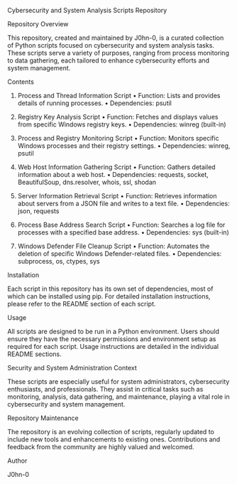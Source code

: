 Cybersecurity and System Analysis Scripts Repository

Repository Overview

This repository, created and maintained by J0hn-0, is a curated collection of Python scripts focused on cybersecurity and system analysis tasks. These scripts serve a variety of purposes, ranging from process monitoring to data gathering, each tailored to enhance cybersecurity efforts and system management.

Contents

1. Process and Thread Information Script
	•	Function: Lists and provides details of running processes.
	•	Dependencies: psutil
	
2.	Registry Key Analysis Script
	•	Function: Fetches and displays values from specific Windows registry keys.
	•	Dependencies: winreg (built-in)
	
3.	Process and Registry Monitoring Script
	•	Function: Monitors specific Windows processes and their registry settings.
	•	Dependencies: winreg, psutil
	
4.	Web Host Information Gathering Script
	•	Function: Gathers detailed information about a web host.
	•	Dependencies: requests, socket, BeautifulSoup, dns.resolver, whois, ssl, shodan
	
5.	Server Information Retrieval Script
	•	Function: Retrieves information about servers from a JSON file and writes to a text file.
	•	Dependencies: json, requests
	
6.	Process Base Address Search Script
	•	Function: Searches a log file for processes with a specified base address.
	•	Dependencies: sys (built-in)
	

7.	Windows Defender File Cleanup Script
	•	Function: Automates the deletion of specific Windows Defender-related files.
	•	Dependencies: subprocess, os, ctypes, sys

Installation

Each script in this repository has its own set of dependencies, most of which can be installed using pip. For detailed installation instructions, please refer to the README section of each script.

Usage

All scripts are designed to be run in a Python environment. Users should ensure they have the necessary permissions and environment setup as required for each script. Usage instructions are detailed in the individual README sections.

Security and System Administration Context

These scripts are especially useful for system administrators, cybersecurity enthusiasts, and professionals. They assist in critical tasks such as monitoring, analysis, data gathering, and maintenance, playing a vital role in cybersecurity and system management.

Repository Maintenance

The repository is an evolving collection of scripts, regularly updated to include new tools and enhancements to existing ones. Contributions and feedback from the community are highly valued and welcomed.

Author

J0hn-0

